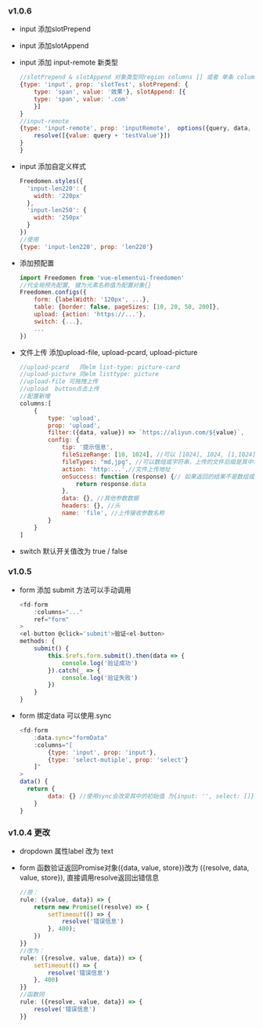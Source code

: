 ### v1.0.6

* input 添加slotPrepend

* input 添加slotAppend

* input 添加 input-remote 新类型

  ```js
  //slotPrepend & slotAppend 对象类型同region columns [] 或者 单条 column {}
  {type: 'input', prop: 'slotTest', slotPrepend: {
      type: 'span', value: '效果'}, slotAppend: [{
      type: 'span', value: '.com'  
      }]
  }
  //input-remote
  {type: 'input-remote', prop: 'inputRemote',  options({query, data, value, resolve, store}){
      resolve([{value: query + 'testValue'}])
  }
  }
  ```

* input 添加自定义样式

  ```js
  Freedomen.styles({ 
    'input-len220': {
      width: '220px'
    },
    'input-len250': {
      width: '250px'
    }
  })
  //使用
  {type: 'input-len220', prop: 'len220'}
  ```


* 添加预配置

  ```js
  import Freedomen from 'vue-elementui-freedomen'
  //代全局预先配置, 键为元素名称值为配置对象{}
  Freedomen.configs({
      form: {labelWidth: '120px', ...},
      table: {border: false, pageSizes: [10, 20, 50, 200]},
      upload: {action: 'https://...'},
      switch: {...},
      ...         
  })
  ```


* 文件上传 添加upload-file, upload-pcard, upload-picture

  ```js
  //upload-pcard   同elm list-type: picture-card
  //upload-picture 同elm listtype: picture
  //upload-file 可拖拽上传
  //upload  button点击上传
  //配置新增
  columns:[
      {
          type: 'upload', 
          prop: 'upload', 
          filter:({data, value}) => `https://aliyun.com/${value}`,
          config: {
              tip: '提示信息',
              fileSizeRange: [10, 1024], //可以 [1024], 1024, [1,1024]格式。单个默认上传最大KB, 长度为2的数组即是文件大小区间限制
              fileTypes: "md,jpg", //可以数组或字符串，上传的文件后缀是其中才可以上传
              action: 'http:...',//文件上传地址
              onSuccess: function (response) {// 如果返回的结果不是数组或字符串，可以通过此处理返回数组或字符串,如['/apple.jpg', 'orange.png'] 或 'orange.png' 或[{url: 'orange.png', id: 1024, ...}], 返回对应的value的格式
                  return response.data
              },
              data: {}, //其他参数数据
              headers: {}, //头
              name: 'file', //上传接收参数名称
          }
      }
  ]
  ```


* switch 默认开关值改为  true / false

### v1.0.5 

* form 添加 submit 方法可以手动调用

  ```js
  <fd-form
      :columns="..."
      ref="form"
  >
  <el-button @click='submit'>验证<el-button>
  methods: {
      submit() {
          this.$refs.form.submit().then(data => {
              console.log('验证成功')
          }).catch(_ => {
              console.log('验证失败')
          })
      }
  }
  ```

  

* form 绑定data 可以使用.sync

  ```js
  <fd-form
      :data.sync="formData"
      :columns="[
          {type: 'input', prop: 'input'},
          {type: 'select-mutiple', prop: 'select'}
      ]"
  >
  data() {
  	return {
          data: {} //使用sync会改变其中的初始值 为{input: '', select: []}
      }        
  }
  ```

  

### v1.0.4 更改

* dropdown 属性label 改为 text

* form 函数验证返回Promise对象({data, value, store})改为 ({resolve, data, value, store}), 直接调用resolve返回出错信息

  ```js
  //原：
  rule: ({value, data}) => { 
      return new Promise((resolve) => {
          setTimeout(() => {
              resolve('错误信息')
          }, 400);
      })
  }}
  //改为：
  rule: ({resolve, value, data}) => {  
      setTimeout(() => {
          resolve('错误信息')
      }, 400)  
  }}
  //函数同
  rule: ({resolve, value, data}) => {   
      resolve('错误信息') 
  }}
  ```

​      